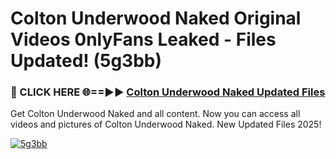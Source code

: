 # Colton Underwood Naked Original Videos 0nlyFans Leaked - Files Updated! (5g3bb)

<h3>🔴 CLICK HERE 🌐==►► <a href="https://tinyurl.com/up5wt9bj" rel="nofollow">Colton Underwood Naked Updated Files</a></h3>

Get Colton Underwood Naked and all content. Now you can access all videos and pictures of Colton Underwood Naked. New Updated Files 2025!

[![5g3bb](https://i.imgur.com/ABiUzMV.gif)](https://tinyurl.com/up5wt9bj)
